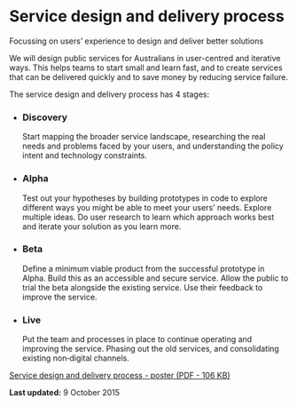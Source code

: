 Service design and delivery process 
======================

Focussing on users’ experience to design and deliver better solutions

We will design public services for Australians in user-centred and iterative ways. This helps teams to start small and learn fast, and to create services that can be delivered quickly and to save money by reducing service failure.

The service design and delivery process has 4 stages:

<ul class="phases-list"><li class="discovery"><h3>Discovery</h3><p>Start mapping the broader service landscape, researching the real needs and problems faced by your users, and understanding the policy intent and technology constraints.</p></li>
<li class="alpha"><h3>Alpha</h3><p>Test out your hypotheses by building prototypes in code to explore different ways you might be able to meet your users’ needs. Explore multiple ideas. Do user research to learn which approach works best and iterate your solution as you learn more.</p>
<li class="beta"><h3>Beta</h3><p>Define a minimum viable product from the successful prototype in Alpha. Build this as an accessible and secure service. Allow the public to trial the beta alongside the existing service. Use their feedback to improve the service.</p></li>
<li class="live"><h3>Live</h3><p>Put the team and processes in place to continue operating and improving the service. Phasing out the old services, and consolidating existing non‑digital channels.</p></li></ul></div><p><a href="http://www.dto.gov.au/sites/g/files/net586/f/DTOServiceDesignProcessPosterv3.pdf">Service design and delivery process - poster (PDF - 106 KB)</a>

**Last updated:** 9 October 2015
